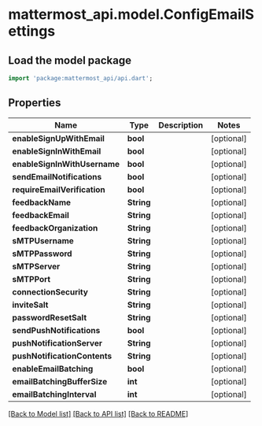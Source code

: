 # mattermost_api.model.ConfigEmailSettings

## Load the model package
```dart
import 'package:mattermost_api/api.dart';
```

## Properties
Name | Type | Description | Notes
------------ | ------------- | ------------- | -------------
**enableSignUpWithEmail** | **bool** |  | [optional] 
**enableSignInWithEmail** | **bool** |  | [optional] 
**enableSignInWithUsername** | **bool** |  | [optional] 
**sendEmailNotifications** | **bool** |  | [optional] 
**requireEmailVerification** | **bool** |  | [optional] 
**feedbackName** | **String** |  | [optional] 
**feedbackEmail** | **String** |  | [optional] 
**feedbackOrganization** | **String** |  | [optional] 
**sMTPUsername** | **String** |  | [optional] 
**sMTPPassword** | **String** |  | [optional] 
**sMTPServer** | **String** |  | [optional] 
**sMTPPort** | **String** |  | [optional] 
**connectionSecurity** | **String** |  | [optional] 
**inviteSalt** | **String** |  | [optional] 
**passwordResetSalt** | **String** |  | [optional] 
**sendPushNotifications** | **bool** |  | [optional] 
**pushNotificationServer** | **String** |  | [optional] 
**pushNotificationContents** | **String** |  | [optional] 
**enableEmailBatching** | **bool** |  | [optional] 
**emailBatchingBufferSize** | **int** |  | [optional] 
**emailBatchingInterval** | **int** |  | [optional] 

[[Back to Model list]](../README.md#documentation-for-models) [[Back to API list]](../README.md#documentation-for-api-endpoints) [[Back to README]](../README.md)


